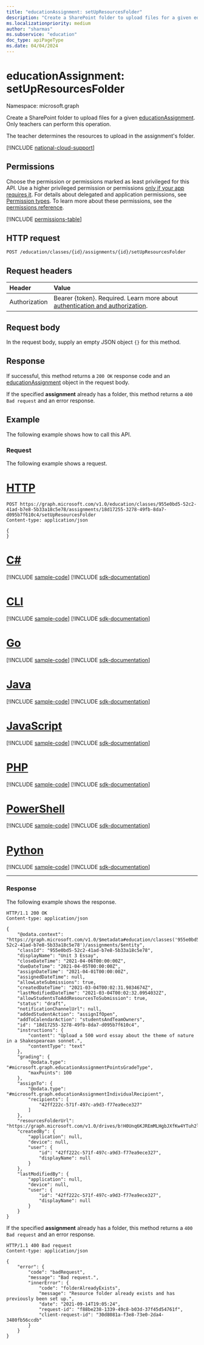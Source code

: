 ```yaml
---
title: "educationAssignment: setUpResourcesFolder"
description: "Create a SharePoint folder to upload files for a given educationAssignment."
ms.localizationpriority: medium
author: "sharmas"
ms.subservice: "education"
doc_type: apiPageType
ms.date: 04/04/2024
---
```


# educationAssignment: setUpResourcesFolder

Namespace: microsoft.graph

Create a SharePoint folder to upload files for a given [educationAssignment](../resources/educationassignment.md). Only teachers can perform this operation.

The teacher determines the resources to upload in the assignment's folder. 

[!INCLUDE [national-cloud-support](../../includes/global-only.md)]

## Permissions
Choose the permission or permissions marked as least privileged for this API. Use a higher privileged permission or permissions [only if your app requires it](/graph/permissions-overview#best-practices-for-using-microsoft-graph-permissions). For details about delegated and application permissions, see [Permission types](/graph/permissions-overview#permission-types). To learn more about these permissions, see the [permissions reference](/graph/permissions-reference).

<!-- { "blockType": "permissions", "name": "educationassignment_setupresourcesfolder" } -->
[!INCLUDE [permissions-table](../includes/permissions/educationassignment-setupresourcesfolder-permissions.md)]

## HTTP request
<!-- { "blockType": "ignored" } -->
```http
POST /education/classes/{id}/assignments/{id}/setUpResourcesFolder
```
## Request headers
| Header       | Value |
|:---------------|:--------|
|Authorization|Bearer {token}. Required. Learn more about [authentication and authorization](/graph/auth/auth-concepts).|

## Request body
In the request body, supply an empty JSON object `{}` for this method.

## Response
If successful, this method returns a `200 OK` response code and an [educationAssignment](/graph/api/resources/educationAssignment?view=graph-rest-1.0&preserve-view=true) object in the request body.

If the specified **assignment** already has a folder, this method returns a `400 Bad request` and an error response.

## Example
The following example shows how to call this API.

### Request
The following example shows a request.


# [HTTP](#tab/http)
<!-- {
  "blockType": "request",
  "sampleKeys": ["955e0bd5-52c2-41ad-b7e8-5b33a18c5e78", "18d17255-3278-49fb-8da7-d095b7f610c4"],  
  "name": "educationassignment_setupresourcesfolder"
}-->
```msgraph-interactive
POST https://graph.microsoft.com/v1.0/education/classes/955e0bd5-52c2-41ad-b7e8-5b33a18c5e78/assignments/18d17255-3278-49fb-8da7-d095b7f610c4/setUpResourcesFolder
Content-type: application/json

{
}
```

# [C#](#tab/csharp)
[!INCLUDE [sample-code](../includes/snippets/csharp/educationassignment-setupresourcesfolder-csharp-snippets.md)]
[!INCLUDE [sdk-documentation](../includes/snippets/snippets-sdk-documentation-link.md)]

# [CLI](#tab/cli)
[!INCLUDE [sample-code](../includes/snippets/cli/educationassignment-setupresourcesfolder-cli-snippets.md)]
[!INCLUDE [sdk-documentation](../includes/snippets/snippets-sdk-documentation-link.md)]

# [Go](#tab/go)
[!INCLUDE [sample-code](../includes/snippets/go/educationassignment-setupresourcesfolder-go-snippets.md)]
[!INCLUDE [sdk-documentation](../includes/snippets/snippets-sdk-documentation-link.md)]

# [Java](#tab/java)
[!INCLUDE [sample-code](../includes/snippets/java/educationassignment-setupresourcesfolder-java-snippets.md)]
[!INCLUDE [sdk-documentation](../includes/snippets/snippets-sdk-documentation-link.md)]

# [JavaScript](#tab/javascript)
[!INCLUDE [sample-code](../includes/snippets/javascript/educationassignment-setupresourcesfolder-javascript-snippets.md)]
[!INCLUDE [sdk-documentation](../includes/snippets/snippets-sdk-documentation-link.md)]

# [PHP](#tab/php)
[!INCLUDE [sample-code](../includes/snippets/php/educationassignment-setupresourcesfolder-php-snippets.md)]
[!INCLUDE [sdk-documentation](../includes/snippets/snippets-sdk-documentation-link.md)]

# [PowerShell](#tab/powershell)
[!INCLUDE [sample-code](../includes/snippets/powershell/educationassignment-setupresourcesfolder-powershell-snippets.md)]
[!INCLUDE [sdk-documentation](../includes/snippets/snippets-sdk-documentation-link.md)]

# [Python](#tab/python)
[!INCLUDE [sample-code](../includes/snippets/python/educationassignment-setupresourcesfolder-python-snippets.md)]
[!INCLUDE [sdk-documentation](../includes/snippets/snippets-sdk-documentation-link.md)]

---

### Response
The following example shows the response.

<!-- {
  "blockType": "response",
  "truncated": true,
  "@odata.type": "microsoft.graph.educationAssignment"
} -->
```http
HTTP/1.1 200 OK
Content-type: application/json

{
    "@odata.context": "https://graph.microsoft.com/v1.0/$metadata#education/classes('955e0bd5-52c2-41ad-b7e8-5b33a18c5e78')/assignments/$entity",
    "classId": "955e0bd5-52c2-41ad-b7e8-5b33a18c5e78",
    "displayName": "Unit 3 Essay",
    "closeDateTime": "2021-04-06T00:00:00Z",
    "dueDateTime": "2021-04-05T00:00:00Z",
    "assignDateTime": "2021-04-01T00:00:00Z",
    "assignedDateTime": null,
    "allowLateSubmissions": true,
    "createdDateTime": "2021-03-04T00:02:31.9834674Z",
    "lastModifiedDateTime": "2021-03-04T00:02:32.0954032Z",
    "allowStudentsToAddResourcesToSubmission": true,
    "status": "draft",
    "notificationChannelUrl": null,
    "addedStudentAction": "assignIfOpen",
    "addToCalendarAction": "studentsAndTeamOwners",
    "id": "18d17255-3278-49fb-8da7-d095b7f610c4",
    "instructions": {
        "content": "Upload a 500 word essay about the theme of nature in a Shakespearean sonnet.",
        "contentType": "text"
    },
    "grading": {
        "@odata.type": "#microsoft.graph.educationAssignmentPointsGradeType",
        "maxPoints": 100
    },
    "assignTo": {
        "@odata.type": "#microsoft.graph.educationAssignmentIndividualRecipient",
        "recipients": [
            "42ff222c-571f-497c-a9d3-f77ea9ece327"
        ]
    },
    "resourcesFolderUrl": "https://graph.microsoft.com/v1.0/drives/b!H0Unq6KJREmMLHgbJXfKw4YTuh2luKRDvUVGQBLOmvaRxxvbedZKT4LKslSIjT9a/items/01SMYGQ3IUCDNLBJ4XCFE3AQMQHTLSLVYX",
    "createdBy": {
        "application": null,
        "device": null,
        "user": {
            "id": "42ff222c-571f-497c-a9d3-f77ea9ece327",
            "displayName": null
        }
    },
    "lastModifiedBy": {
        "application": null,
        "device": null,
        "user": {
            "id": "42ff222c-571f-497c-a9d3-f77ea9ece327",
            "displayName": null
        }
    }
}
```

If the specified **assignment** already has a folder, this method returns a `400 Bad request` and an error response.

<!-- {
  "blockType": "response",
  "truncated": true,
  "@odata.type": "odata.error"
} -->
```http
HTTP/1.1 400 Bad request
Content-type: application/json

{
    "error": {
        "code": "badRequest",
        "message": "Bad request.",
        "innerError": {
            "code": "folderAlreadyExists",
            "message": "Resource folder already exists and has previously been set up.",
            "date": "2021-09-14T19:05:24",
            "request-id": "f88be238-1339-49c8-b03d-37f45d54761f",
            "client-request-id": "30d8081a-f3e8-73e0-2da4-3480fb56ccdb"
        }
    }
}
```

<!-- uuid: 8fcb5dbc-d5aa-4681-8e31-b001d5168d79
2015-10-25 14:57:30 UTC -->
<!--
{
  "type": "#page.annotation",
  "description": "educationAssignment: publish",
  "keywords": "",
  "section": "documentation",
  "tocPath": "",
  "suppressions": [
  ]
}
-->

